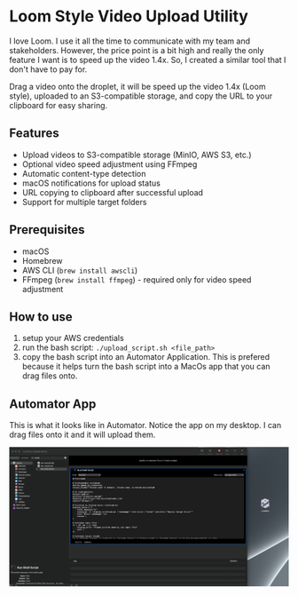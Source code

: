 # Loom Style Video Upload Utility

I love Loom.  I use it all the time to communicate with my team and stakeholders.  However, the price point is a bit high and really the only feature I want is to speed up the video 1.4x.  So, I created a similar tool that I don't have to pay for.  

Drag a video onto the droplet, it will be speed up the video 1.4x (Loom style), uploaded to an S3-compatible storage, and copy the URL to your clipboard for easy sharing. 

## Features

- Upload videos to S3-compatible storage (MinIO, AWS S3, etc.)
- Optional video speed adjustment using FFmpeg
- Automatic content-type detection
- macOS notifications for upload status
- URL copying to clipboard after successful upload
- Support for multiple target folders

## Prerequisites

- macOS
- Homebrew
- AWS CLI (`brew install awscli`)
- FFmpeg (`brew install ffmpeg`) - required only for video speed adjustment

## How to use
1. setup your AWS credentials
2. run the bash script: `./upload_script.sh <file_path>`
3. copy the bash script into an Automator Application.  This is prefered because it helps turn the bash script into a MacOs app that you can drag files onto.  

## Automator App
This is what it looks like in Automator.  Notice the app on my desktop.  I can drag files onto it and it will upload them.

![Automator App](./automator_app.png)
